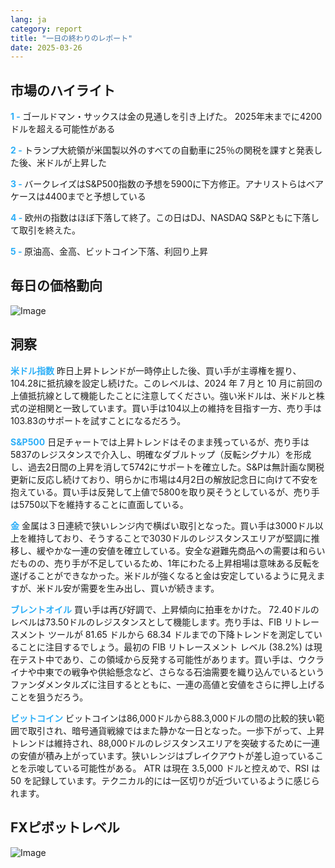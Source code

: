 ```yaml
---
lang: ja
category: report
title: "一日の終わりのレポート"
date: 2025-03-26
---
```



<h2>市場のハイライト</h2>
<strong style="color: #2caef7;">1 - </strong> ゴールドマン・サックスは金の見通しを引き上げた。 2025年末までに4200ドルを超える可能性がある

<strong style="color: #2caef7;">2 - </strong> トランプ大統領が米国製以外のすべての自動車に25％の関税を課すと発表した後、米ドルが上昇した

<strong style="color: #2caef7;">3 - </strong> バークレイズはS&P500指数の予想を5900に下方修正。アナリストらはベアケースは4400までと予想している

<strong style="color: #2caef7;">4 - </strong> 欧州の指数はほぼ下落して終了。この日はDJ、NASDAQ S&Pともに下落して取引を終えた。

<strong style="color: #2caef7;">5 - </strong> 原油高、金高、ビットコイン下落、利回り上昇



<h2>毎日の価格動向</h2>
<img src="https://markleighedu.github.io/img/Mar-2025/26-Mar-2025/price.jpg" alt="Image"/>

<h2>洞察</h2>
<strong style="color: #2caef7;">米ドル指数</strong> 昨日上昇トレンドが一時停止した後、買い手が主導権を握り、104.28に抵抗線を設定し続けた。このレベルは、2024 年 7 月と 10 月に前回の上値抵抗線として機能したことに注意してください。強い米ドルは、米ドルと株式の逆相関と一致しています。買い手は104以上の維持を目指す一方、売り手は103.83のサポートを試すことになるだろう。 

<strong style="color: #2caef7;">S&P500</strong> 日足チャートでは上昇トレンドはそのまま残っているが、売り手は5837のレジスタンスで介入し、明確なダブルトップ（反転シグナル）を形成し、過去2日間の上昇を消して5742にサポートを確立した。S&Pは無計画な関税更新に反応し続けており、明らかに市場は4月2日の解放記念日に向けて不安を抱えている。買い手は反発して上値で5800を取り戻そうとしているが、売り手は5750以下を維持することに直面している。  

<strong style="color: #2caef7;">金</strong> 金属は３日連続で狭いレンジ内で横ばい取引となった。買い手は3000ドル以上を維持しており、そうすることで3030ドルのレジスタンスエリアが堅調に推移し、緩やかな一連の安値を確立している。安全な避難先商品への需要は和らいだものの、売り手が不足しているため、1年にわたる上昇相場は意味ある反転を遂げることができなかった。米ドルが強くなると金は安定しているように見えますが、米ドル安が需要を生み出し、買いが続きます。

<strong style="color: #2caef7;">ブレントオイル</strong> 買い手は再び好調で、上昇傾向に拍車をかけた。 72.40ドルのレベルは73.50ドルのレジスタンスとして機能します。売り手は、FIB リトレースメント ツールが 81.65 ドルから 68.34 ドルまでの下降トレンドを測定していることに注目するでしょう。最初の FIB リトレースメント レベル (38.2%) は現在テスト中であり、この領域から反発する可能性があります。買い手は、ウクライナや中東での戦争や供給懸念など、さらなる石油需要を織り込んでいるというファンダメンタルズに注目するとともに、一連の高値と安値をさらに押し上げることを狙うだろう。

<strong style="color: #2caef7;">ビットコイン</strong> ビットコインは86,000ドルから88.3,000ドルの間の比較的狭い範囲で取引され、暗号通貨戦線ではまた静かな一日となった。一歩下がって、上昇トレンドは維持され、88,000ドルのレジスタンスエリアを突破するために一連の安値が積み上がっています。狭いレンジはブレイクアウトが差し迫っていることを示唆している可能性がある。 ATR は現在 3.5,000 ドルと控えめで、RSI は 50 を記録しています。テクニカル的には一区切りが近づいているように感じられます。



<h2>FXピボットレベル</h2>
<img src="https://markleighedu.github.io/img/Mar-2025/26-Mar-2025/pivot.jpg" alt="Image"/>